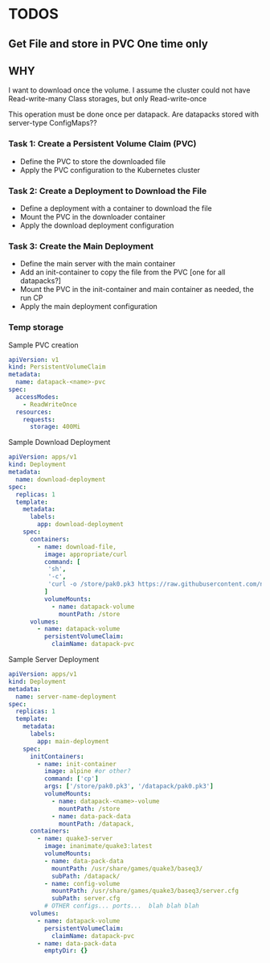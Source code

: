# TODOS
## Get File and store in PVC One time only
## WHY
I want to download once the volume. I assume the cluster could not have Read-write-many Class storages, but only Read-write-once

This operation must be done once per datapack. Are datapacks stored with server-type ConfigMaps?? 
### Task 1: Create a Persistent Volume Claim (PVC)

- Define the PVC to store the downloaded file
- Apply the PVC configuration to the Kubernetes cluster

### Task 2: Create a Deployment to Download the File

- Define a deployment with a container to download the file
- Mount the PVC in the downloader container
- Apply the download deployment configuration

### Task 3: Create the Main Deployment

- Define the main server with the main container
- Add an init-container to copy the file from the PVC \[one for all datapacks?\]
- Mount the PVC in the init-container and main container as needed, the run CP
- Apply the main deployment configuration

### Temp storage

Sample PVC creation

```yaml
apiVersion: v1
kind: PersistentVolumeClaim
metadata:
  name: datapack-<name>-pvc
spec:
  accessModes:
    - ReadWriteOnce
  resources:
    requests:
      storage: 400Mi
```
Sample Download Deployment
```yaml
apiVersion: apps/v1
kind: Deployment
metadata:
  name: download-deployment
spec:
  replicas: 1
  template:
    metadata:
      labels:
        app: download-deployment
    spec:
      containers:
        - name: download-file,
          image: appropriate/curl
          command: [
           'sh',
           '-c',
           'curl -o /store/pak0.pk3 https://raw.githubusercontent.com/nrempel/q3-server/master/baseq3/pak0.pk3',
          ]
          volumeMounts:
            - name: datapack-volume
              mountPath: /store
      volumes:
        - name: datapack-volume
          persistentVolumeClaim:
            claimName: datapack-pvc
```
Sample Server Deployment
```yaml
apiVersion: apps/v1
kind: Deployment
metadata:
  name: server-name-deployment
spec:
  replicas: 1
  template:
    metadata:
      labels:
        app: main-deployment
    spec:
      initContainers:
        - name: init-container
          image: alpine #or other?
          command: ['cp']
          args: ['/store/pak0.pk3', '/datapack/pak0.pk3']
          volumeMounts:
            - name: datapack-<name>-volume
              mountPath: /store
            - name: data-pack-data
              mountPath: /datapack,
      containers:
        - name: quake3-server
          image: inanimate/quake3:latest
          volumeMounts:
          - name: data-pack-data
            mountPath: /usr/share/games/quake3/baseq3/
            subPath: /datapack/
          - name: config-volume
            mountPath: /usr/share/games/quake3/baseq3/server.cfg
            subPath: server.cfg
          # OTHER configs... ports...  blah blah blah
      volumes:
        - name: datapack-volume
          persistentVolumeClaim:
            claimName: datapack-pvc
        - name: data-pack-data
          emptyDir: {}
```